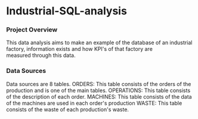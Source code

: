 # Industrial-SQL-analysis

### Project Overview
This data analysis aims to make an example of the database of an industrial factory, information exists and how KPI's of that factory are  
measured through this data. 

### Data Sources
Data sources are 8 tables.
ORDERS: This table consists of the orders of the production and is one of the main tables.
OPERATIONS: This table consists of the description of each order.
MACHINES: This table consists of the data of the machines are used in each order's production
WASTE: This table consists of the waste of each production's waste.
